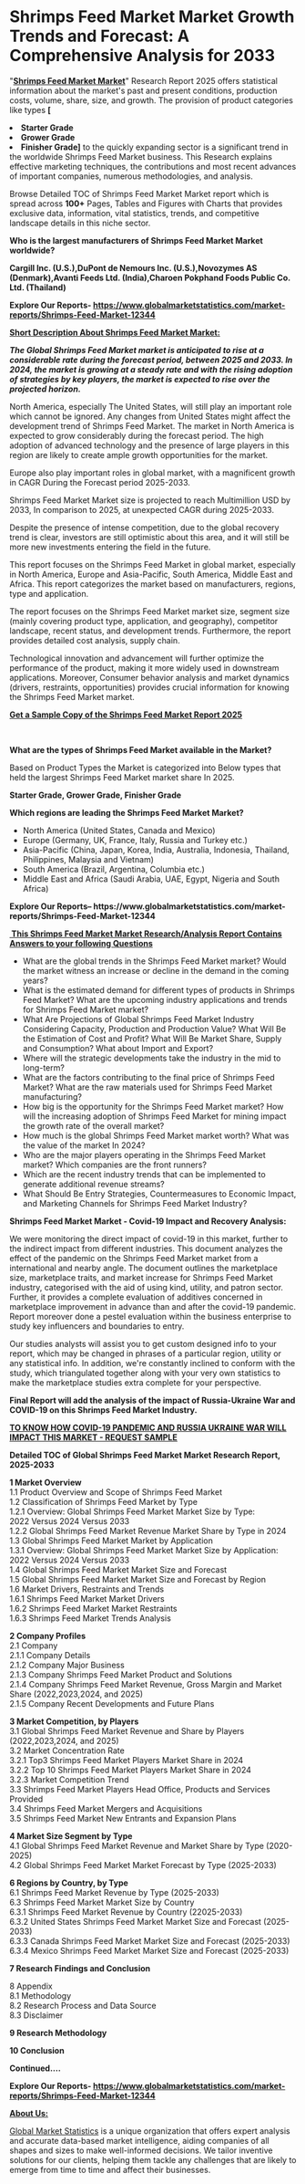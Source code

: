 <H1>Shrimps Feed Market Market Growth Trends and Forecast: A Comprehensive Analysis for 2033</H1><p>"<strong><a href="https://www.globalmarketstatistics.com/market-reports/Shrimps-Feed-Market-12344">Shrimps Feed Market Market</a></strong>" Research Report 2025 offers statistical information about the market's past and present conditions, production costs, volume, share, size, and growth. The provision of product categories like types&nbsp;<strong>[<li>Starter Grade<li>Grower Grade<li>Finisher Grade]</strong>&nbsp;to the quickly expanding sector is a significant trend in the worldwide Shrimps Feed Market business. This Research explains effective marketing techniques, the contributions and most recent advances of important companies, numerous methodologies, and analysis.</p><p>Browse Detailed TOC of Shrimps Feed Market Market report which is spread across&nbsp;<strong>100+</strong>&nbsp;Pages, Tables and Figures with Charts that provides exclusive data, information, vital statistics, trends, and competitive landscape details in this niche sector.</p><p><strong>Who is the largest manufacturers of Shrimps Feed Market Market worldwide?</strong></p><p><strong>Cargill Inc. (U.S.),DuPont de Nemours Inc. (U.S.),Novozymes AS (Denmark),Avanti Feeds Ltd. (India),Charoen Pokphand Foods Public Co. Ltd. (Thailand)</strong></p><p><strong>Explore Our Reports-&nbsp;<a href="https://www.globalmarketstatistics.com/market-reports/Shrimps-Feed-Market-12344">https://www.globalmarketstatistics.com/market-reports/Shrimps-Feed-Market-12344</a></strong></p><p><strong><u>Short Description About Shrimps Feed Market Market:</u></strong></p><p><strong><em>The Global Shrimps Feed Market market is anticipated to rise at a considerable rate during the forecast period, between 2025 and 2033. In 2024, the market is growing at a steady rate and with the rising adoption of strategies by key players, the market is expected to rise over the projected horizon.</em></strong></p><p>North America, especially The United States, will still play an important role which cannot be ignored. Any changes from United States might affect the development trend of Shrimps Feed Market. The market in North America is expected to grow considerably during the forecast period. The high adoption of advanced technology and the presence of large players in this region are likely to create ample growth opportunities for the market.</p><p>Europe also play important roles in global market, with a magnificent growth in CAGR During the Forecast period 2025-2033.</p><p>Shrimps Feed Market Market size is projected to reach Multimillion USD by 2033, In comparison to 2025, at unexpected CAGR during 2025-2033.</p><p>Despite the presence of intense competition, due to the global recovery trend is clear, investors are still optimistic about this area, and it will still be more new investments entering the field in the future.</p><p>This report focuses on the Shrimps Feed Market in global market, especially in North America, Europe and Asia-Pacific, South America, Middle East and Africa. This report categorizes the market based on manufacturers, regions, type and application.</p><p>The report focuses on the Shrimps Feed Market market size, segment size (mainly covering product type, application, and geography), competitor landscape, recent status, and development trends. Furthermore, the report provides detailed cost analysis, supply chain.</p><p>Technological innovation and advancement will further optimize the performance of the product, making it more widely used in downstream applications. Moreover, Consumer behavior analysis and market dynamics (drivers, restraints, opportunities) provides crucial information for knowing the Shrimps Feed Market market.</p><p><strong><u>Get a Sample Copy of the Shrimps Feed Market Report 2025</u></strong></p><p>&nbsp;</p><p><strong>What are the types of Shrimps Feed Market available in the Market?</strong></p><p>Based on Product Types the Market is categorized into Below types that held the largest Shrimps Feed Market market share In 2025.</p><p><strong>Starter Grade, Grower Grade, Finisher Grade</strong></p><p><strong>Which regions are leading the Shrimps Feed Market Market?</strong></p><ul><li>North America (United States, Canada and Mexico)</li><li>Europe (Germany, UK, France, Italy, Russia and Turkey etc.)</li><li>Asia-Pacific (China, Japan, Korea, India, Australia, Indonesia, Thailand, Philippines, Malaysia and Vietnam)</li><li>South America (Brazil, Argentina, Columbia etc.)</li><li>Middle East and Africa (Saudi Arabia, UAE, Egypt, Nigeria and South Africa)</li></ul><p><strong>Explore Our Reports&ndash;&nbsp;https://www.globalmarketstatistics.com/market-reports/Shrimps-Feed-Market-12344</strong></p><p><strong><u>&nbsp;This Shrimps Feed Market Market Research/Analysis Report Contains Answers to your following Questions</u></strong></p><ul><li>What are the global trends in the Shrimps Feed Market market? Would the market witness an increase or decline in the demand in the coming years?</li><li>What is the estimated demand for different types of products in Shrimps Feed Market? What are the upcoming industry applications and trends for Shrimps Feed Market market?</li><li>What Are Projections of Global Shrimps Feed Market Industry Considering Capacity, Production and Production Value? What Will Be the Estimation of Cost and Profit? What Will Be Market Share, Supply and Consumption? What about Import and Export?</li><li>Where will the strategic developments take the industry in the mid to long-term?</li><li>What are the factors contributing to the final price of Shrimps Feed Market? What are the raw materials used for Shrimps Feed Market manufacturing?</li><li>How big is the opportunity for the Shrimps Feed Market market? How will the increasing adoption of Shrimps Feed Market for mining impact the growth rate of the overall market?</li><li>How much is the global Shrimps Feed Market market worth? What was the value of the market In 2024?</li><li>Who are the major players operating in the Shrimps Feed Market market? Which companies are the front runners?</li><li>Which are the recent industry trends that can be implemented to generate additional revenue streams?</li><li>What Should Be Entry Strategies, Countermeasures to Economic Impact, and Marketing Channels for Shrimps Feed Market Industry?</li></ul><p><strong>Shrimps Feed Market Market - Covid-19 Impact and Recovery Analysis:</strong></p><p>We were monitoring the direct impact of covid-19 in this market, further to the indirect impact from different industries. This document analyzes the effect of the pandemic on the Shrimps Feed Market market from a international and nearby angle. The document outlines the marketplace size, marketplace traits, and market increase for Shrimps Feed Market industry, categorised with the aid of using kind, utility, and patron sector. Further, it provides a complete evaluation of additives concerned in marketplace improvement in advance than and after the covid-19 pandemic. Report moreover done a pestel evaluation within the business enterprise to study key influencers and boundaries to entry.</p><p>Our studies analysts will assist you to get custom designed info to your report, which may be changed in phrases of a particular region, utility or any statistical info. In addition, we're constantly inclined to conform with the study, which triangulated together along with your very own statistics to make the marketplace studies extra complete for your perspective.</p><p><strong>Final Report will add the analysis of the impact of Russia-Ukraine War and COVID-19 on this Shrimps Feed Market Industry.</strong></p><p><strong><u><a href="https://www.globalmarketstatistics.com/market-reports/Shrimps-Feed-Market-12344">TO KNOW HOW COVID-19 PANDEMIC AND RUSSIA UKRAINE WAR WILL IMPACT THIS MARKET - REQUEST SAMPLE</a></u></strong></p><p><strong>Detailed TOC of Global Shrimps Feed Market Market Research Report, 2025-2033</strong></p><p><strong>1 Market Overview</strong><br /> 1.1 Product Overview and Scope of Shrimps Feed Market<br /> 1.2 Classification of Shrimps Feed Market by Type<br /> 1.2.1 Overview: Global Shrimps Feed Market Market Size by Type: 2022&nbsp;Versus 2024 Versus 2033<br /> 1.2.2 Global Shrimps Feed Market Revenue Market Share by Type in 2024<br /> 1.3 Global Shrimps Feed Market Market by Application<br /> 1.3.1 Overview: Global Shrimps Feed Market Market Size by Application: 2022&nbsp;Versus 2024 Versus 2033<br /> 1.4 Global Shrimps Feed Market Market Size and Forecast<br /> 1.5 Global Shrimps Feed Market Market Size and Forecast by Region<br /> 1.6 Market Drivers, Restraints and Trends<br /> 1.6.1 Shrimps Feed Market Market Drivers<br /> 1.6.2 Shrimps Feed Market Market Restraints<br /> 1.6.3 Shrimps Feed Market Trends Analysis</p><p><strong>2 Company Profiles</strong><br /> 2.1 Company<br /> 2.1.1 Company Details<br /> 2.1.2 Company Major Business<br /> 2.1.3 Company Shrimps Feed Market Product and Solutions<br /> 2.1.4 Company Shrimps Feed Market Revenue, Gross Margin and Market Share (2022,2023,2024, and 2025)<br /> 2.1.5 Company Recent Developments and Future Plans</p><p><strong>3 Market Competition, by Players</strong><br /> 3.1 Global Shrimps Feed Market Revenue and Share by Players (2022,2023,2024, and 2025)<br /> 3.2 Market Concentration Rate<br /> 3.2.1 Top3 Shrimps Feed Market Players Market Share in 2024<br /> 3.2.2 Top 10 Shrimps Feed Market Players Market Share in 2024<br /> 3.2.3 Market Competition Trend<br /> 3.3 Shrimps Feed Market Players Head Office, Products and Services Provided<br /> 3.4 Shrimps Feed Market Mergers and Acquisitions<br /> 3.5 Shrimps Feed Market New Entrants and Expansion Plans</p><p><strong>4 Market Size Segment by Type</strong><br /> 4.1 Global Shrimps Feed Market Revenue and Market Share by Type (2020-2025)<br /> 4.2 Global Shrimps Feed Market Market Forecast by Type (2025-2033)</p><p><strong>6 Regions by Country, by Type</strong><br /> 6.1 Shrimps Feed Market Revenue by Type (2025-2033)<br /> 6.3 Shrimps Feed Market Market Size by Country<br /> 6.3.1 Shrimps Feed Market Revenue by Country (22025-2033)<br /> 6.3.2 United States Shrimps Feed Market Market Size and Forecast (2025-2033)<br /> 6.3.3 Canada Shrimps Feed Market Market Size and Forecast (2025-2033)<br /> 6.3.4 Mexico Shrimps Feed Market Market Size and Forecast (2025-2033)</p><p><strong>7 Research Findings and Conclusion</strong></p><p>8 Appendix<br /> 8.1 Methodology<br /> 8.2 Research Process and Data Source<br /> 8.3 Disclaimer</p><p><strong>9 Research Methodology</strong></p><p><strong>10 Conclusion</strong></p><p><strong>Continued&hellip;.</strong></p><p><strong>Explore Our Reports-&nbsp;<a href="https://www.globalmarketstatistics.com/market-reports/Shrimps-Feed-Market-12344">https://www.globalmarketstatistics.com/market-reports/Shrimps-Feed-Market-12344</a></strong></p><p><strong><u>About Us:</u></strong></p><p><a href="https://www.globalmarketstatistics.com/">Global Market Statistics</a> is a unique organization that offers expert analysis and accurate data-based market intelligence, aiding companies of all shapes and sizes to make well-informed decisions. We tailor inventive solutions for our clients, helping them tackle any challenges that are likely to emerge from time to time and affect their businesses.</p><p>&nbsp;</p>
